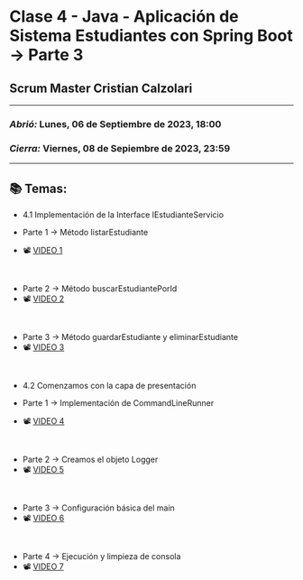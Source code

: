 # Clase 4 - Java - Aplicación de Sistema Estudiantes con Spring Boot -> Parte 3
## Scrum Master Cristian Calzolari

---

### *Abrió:* Lunes, 06 de Septiembre de 2023, 18:00
### *Cierra:* Viernes, 08 de Sepiembre de 2023, 23:59

---

## 📚 Temas:

- 4.1 Implementación de la Interface IEstudianteServicio

- Parte 1 -> Método listarEstudiante
- 📽 [VIDEO 1](https://drive.google.com/file/d/1KG6VK9BnuM6vnqZdzPOlavbk9OSgvnHJ/view?usp=drive_link)
<br>

- Parte 2 -> Método buscarEstudiantePorId
- 📽 [VIDEO 2](https://drive.google.com/file/d/1s_IUwQ6fCL0cD1yDHKTDY_1Pp-pzFLC6/view?usp=drive_link)
<br>

- Parte 3 -> Método guardarEstudiante y eliminarEstudiante
- 📽 [VIDEO 3](https://drive.google.com/file/d/1J8pbik5Nqa0AfbsVYC1vgzjbEKDO9Vmq/view?usp=drive_link)
<br>

- 4.2 Comenzamos con la capa de presentación

- Parte 1 -> Implementación de CommandLineRunner
- 📽 [VIDEO 4](https://drive.google.com/file/d/1iU0a0oZrFIrPjbtU0Pn29E9TZ6hiCT5M/view?usp=drive_link)
<br>

- Parte 2 -> Creamos el objeto Logger
- 📽 [VIDEO 5](https://drive.google.com/file/d/1V2rSuLpNP_JdFqzegpu5LMhdxhzwHXjE/view?usp=drive_link)
<br>

- Parte 3 -> Configuración básica del main
- 📽 [VIDEO 6](https://drive.google.com/file/d/14uPqXtpi16JGgNQl7RmFx7HwtCeKYOHv/view?usp=drive_link)
<br>

- Parte 4 -> Ejecución y limpieza de consola
- 📽 [VIDEO 7](https://drive.google.com/file/d/1J-_hsjGeQZNkZN0u8qkwFnjuWCSLTS2Y/view?usp=drive_link)
<br>
